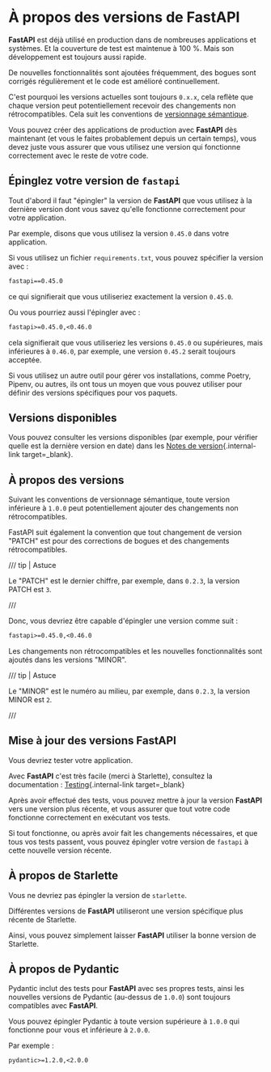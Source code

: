 # À propos des versions de FastAPI

**FastAPI** est déjà utilisé en production dans de nombreuses applications et systèmes. Et la couverture de test est maintenue à 100 %. Mais son développement est toujours aussi rapide.

De nouvelles fonctionnalités sont ajoutées fréquemment, des bogues sont corrigés régulièrement et le code est
amélioré continuellement.

C'est pourquoi les versions actuelles sont toujours `0.x.x`, cela reflète que chaque version peut potentiellement
recevoir des changements non rétrocompatibles. Cela suit les conventions de <a href="https://semver.org/" class="external-link"
target="_blank">versionnage sémantique</a>.

Vous pouvez créer des applications de production avec **FastAPI** dès maintenant (et vous le faites probablement depuis un certain temps), vous devez juste vous assurer que vous utilisez une version qui fonctionne correctement avec le reste de votre code.

## Épinglez votre version de `fastapi`

Tout d'abord il faut "épingler" la version de **FastAPI** que vous utilisez à la dernière version dont vous savez
qu'elle fonctionne correctement pour votre application.

Par exemple, disons que vous utilisez la version `0.45.0` dans votre application.

Si vous utilisez un fichier `requirements.txt`, vous pouvez spécifier la version avec :

```txt
fastapi==0.45.0
```

ce qui signifierait que vous utiliseriez exactement la version `0.45.0`.

Ou vous pourriez aussi l'épingler avec :

```txt
fastapi>=0.45.0,<0.46.0
```

cela signifierait que vous utiliseriez les versions `0.45.0` ou supérieures, mais inférieures à `0.46.0`, par exemple, une version `0.45.2` serait toujours acceptée.

Si vous utilisez un autre outil pour gérer vos installations, comme Poetry, Pipenv, ou autres, ils ont tous un moyen que vous pouvez utiliser pour définir des versions spécifiques pour vos paquets.

## Versions disponibles

Vous pouvez consulter les versions disponibles (par exemple, pour vérifier quelle est la dernière version en date) dans les [Notes de version](../release-notes.md){.internal-link target=_blank}.

## À propos des versions

Suivant les conventions de versionnage sémantique, toute version inférieure à `1.0.0` peut potentiellement ajouter
des changements non rétrocompatibles.

FastAPI suit également la convention que tout changement de version "PATCH" est pour des corrections de bogues et
des changements rétrocompatibles.

/// tip | Astuce

Le "PATCH" est le dernier chiffre, par exemple, dans `0.2.3`, la version PATCH est `3`.

///

Donc, vous devriez être capable d'épingler une version comme suit :

```txt
fastapi>=0.45.0,<0.46.0
```

Les changements non rétrocompatibles et les nouvelles fonctionnalités sont ajoutés dans les versions "MINOR".

/// tip | Astuce

Le "MINOR" est le numéro au milieu, par exemple, dans `0.2.3`, la version MINOR est `2`.

///

## Mise à jour des versions FastAPI

Vous devriez tester votre application.

Avec **FastAPI** c'est très facile (merci à Starlette), consultez la documentation : [Testing](../tutorial/testing.md){.internal-link target=_blank}

Après avoir effectué des tests, vous pouvez mettre à jour la version **FastAPI** vers une version plus récente, et vous assurer que tout votre code fonctionne correctement en exécutant vos tests.

Si tout fonctionne, ou après avoir fait les changements nécessaires, et que tous vos tests passent, vous pouvez
épingler votre version de `fastapi` à cette nouvelle version récente.

## À propos de Starlette

Vous ne devriez pas épingler la version de `starlette`.

Différentes versions de **FastAPI** utiliseront une version spécifique plus récente de Starlette.

Ainsi, vous pouvez simplement laisser **FastAPI** utiliser la bonne version de Starlette.

## À propos de Pydantic

Pydantic inclut des tests pour **FastAPI** avec ses propres tests, ainsi les nouvelles versions de Pydantic (au-dessus
de `1.0.0`) sont toujours compatibles avec **FastAPI**.

Vous pouvez épingler Pydantic à toute version supérieure à `1.0.0` qui fonctionne pour vous et inférieure à `2.0.0`.

Par exemple :

```txt
pydantic>=1.2.0,<2.0.0
```
